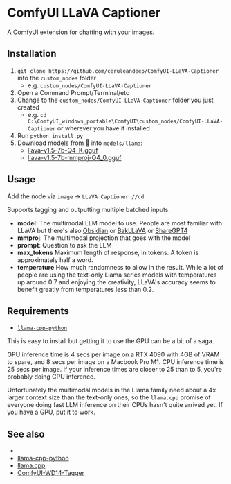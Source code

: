 # ComfyUI LLaVA Captioner

A [ComfyUI](https://github.com/comfyanonymous/ComfyUI) extension for chatting with your images.


## Installation
1. `git clone https://github.com/ceruleandeep/ComfyUI-LLaVA-Captioner` into the `custom_nodes` folder 
    - e.g. `custom_nodes/ComfyUI-LLaVA-Captioner`  
2. Open a Command Prompt/Terminal/etc
3. Change to the `custom_nodes/ComfyUI-LLaVA-Captioner` folder you just created 
    - e.g. `cd C:\ComfyUI_windows_portable\ComfyUI\custom_nodes/ComfyUI-LLaVA-Captioner` or wherever you have it installed
4. Run `python install.py`
5. Download models from [🤗](https://huggingface.co/jartine/llava-v1.5-7B-GGUF/tree/main) into `models/llama`:
    - [llava-v1.5-7b-Q4_K.gguf](https://huggingface.co/jartine/llava-v1.5-7B-GGUF/resolve/main/llava-v1.5-7b-Q4_K.gguf)
    - [llava-v1.5-7b-mmproj-Q4_0.gguf](https://huggingface.co/jartine/llava-v1.5-7B-GGUF/resolve/main/llava-v1.5-7b-mmproj-Q4_0.gguf)

## Usage
Add the node via `image` -> `LLaVA Captioner //cd`  

Supports tagging and outputting multiple batched inputs.  
- **model**: The multimodal LLM model to use. People are most familiar with LLaVA but there's also [Obsidian](https://huggingface.co/nisten/obsidian-3b-multimodal-q6-gguf/tree/main) or [BakLLaVA](https://huggingface.co/mys/ggml_bakllava-1/tree/main) or [ShareGPT4](https://huggingface.co/Galunid/ShareGPT4V-gguf/tree/main) 
- **mmproj**: The multimodal projection that goes with the model
- **prompt**: Question to ask the LLM
- **max_tokens** Maximum length of response, in tokens. A token is approximately half a word.
- **temperature** How much randomness to allow in the result. While a lot of people are using the text-only Llama series models with temperatures up around 0.7 and enjoying the creativity, LLaVA's accuracy seems to benefit greatly from temperatures less than 0.2.


## Requirements
* [`llama-cpp-python`](https://github.com/abetlen/llama-cpp-python)

This is easy to install but getting it to use the GPU can be a bit of a saga.

GPU inference time is 4 secs per image on a RTX 4090 with 4GB of VRAM to spare, and 8 secs per image on a Macbook Pro M1. 
CPU inference time is 25 secs per image. If your inference times are closer to 25 than to 5, you're probably doing CPU inference.

Unfortunately the multimodal models in the Llama family need about a 4x larger context size than the text-only ones,
so the `llama.cpp` promise of everyone doing fast LLM inference on their CPUs hasn't quite arrived yet. If you have a GPU, put it to work.

## See also
* 
* [llama-cpp-python](https://github.com/abetlen/llama-cpp-python)
* [llama.cpp](https://github.com/ggerganov/llama.cpp)
* [ComfyUI-WD14-Tagger](https://github.com/pythongosssss/ComfyUI-WD14-Tagger)
